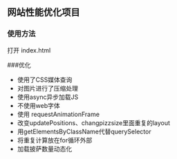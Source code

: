 ## 网站性能优化项目

### 使用方法
打开 index.html



###优化

* 使用了CSS媒体查询
* 对图片进行了压缩处理
* 使用async异步加载JS
* 不使用web字体
* 使用 requestAnimationFrame
* 改变updatePositions、changpizzsize里面重复的layout 
* 用getElementsByClassName代替querySelector
* 将重复计算放在for循环外部 
* 加载披萨数量动态化
